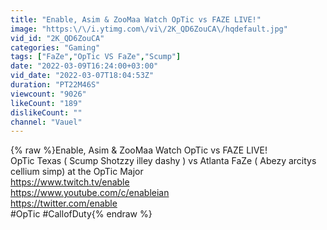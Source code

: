```yaml
---
title: "Enable, Asim & ZooMaa Watch OpTic vs FAZE LIVE!"
image: "https:\/\/i.ytimg.com\/vi\/2K_QD6ZouCA\/hqdefault.jpg"
vid_id: "2K_QD6ZouCA"
categories: "Gaming"
tags: ["FaZe","OpTic VS FaZe","Scump"]
date: "2022-03-09T16:24:00+03:00"
vid_date: "2022-03-07T18:04:53Z"
duration: "PT22M46S"
viewcount: "9026"
likeCount: "189"
dislikeCount: ""
channel: "Vauel"
---
```

{% raw %}Enable, Asim &amp; ZooMaa Watch OpTic vs FAZE LIVE!<br />OpTic Texas ( Scump Shotzzy illey dashy ) vs Atlanta FaZe ( Abezy arcitys cellium simp) at the OpTic Major <br /><a rel="nofollow" target="blank" href="https://www.twitch.tv/enable">https://www.twitch.tv/enable</a><br /><a rel="nofollow" target="blank" href="https://www.youtube.com/c/enableian">https://www.youtube.com/c/enableian</a><br /><a rel="nofollow" target="blank" href="https://twitter.com/enable">https://twitter.com/enable</a><br />#OpTic #CallofDuty{% endraw %}
